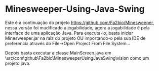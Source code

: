 # Minesweeper-Using-Java-Swing

Este é a continuação do projeto https://github.com/Fa2bio/Minesweeper, nessa versão foi mudificado a jogabilidade, agora a jogabilidade é pela interface de uma aplicação Java. Para executa-lo, basta iniciar Minesweeper.jar na raiz do projeto OU importando-o pela sua IDE de preferencia através do File->Open Project From File System...

Depois basta executar a classe MainScreen.java em \src\com\github\Fa2bio\MinesweeperUsingJavaSwing\vision como um projeto java.
